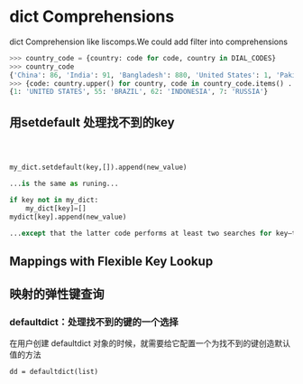 # dict Comprehensions

dict Comprehension like liscomps.We could add filter into comprehensions

```python
>>> country_code = {country: code for code, country in DIAL_CODES} 
>>> country_code
{'China': 86, 'India': 91, 'Bangladesh': 880, 'United States': 1, 'Pakistan': 92, 'Japan': 81, 'Russia': 7, 'Brazil': 55, 'Nigeria': 234, 'Indonesia': 62} 
>>> {code: country.upper() for country, code in country_code.items() ... if code < 66}
{1: 'UNITED STATES', 55: 'BRAZIL', 62: 'INDONESIA', 7: 'RUSSIA'}
```

##  用setdefault 处理找不到的key

```python



my_dict.setdefault(key,[]).append(new_value)

...is the same as runing...

if key not in my_dict:
    my_dict[key]=[]
mydict[key].append(new_value)

...except that the latter code performs at least two searches for key—three if it’s not found—while setdefault does it all with a single lookup.

```



## Mappings with Flexible Key Lookup 

## 映射的弹性键查询

### defaultdict：处理找不到的键的一个选择

在用户创建 defaultdict 对象的时候，就需要给它配置一个为找不到的键创造默认值的方法

```
dd = defaultdict(list) 
```



